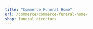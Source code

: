 ```yaml
---
title: "Commerce Funeral Home"
url: /commerce/commerce-funeral-home/
shop: funeral directors
---
```

